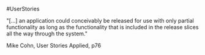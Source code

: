 #UserStories

"[...] an application could conceivably be released for use with only partial functionality as long as the functionality that is included in the release slices all the way through the system."

Mike Cohn, User Stories Applied, p76